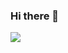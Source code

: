 ### Hi there 👋

<div>
  <img src="https://img.shields.io/badge/React-61DAFB?style=for-the-badge&logo=react&logoColor=white">
</div>



